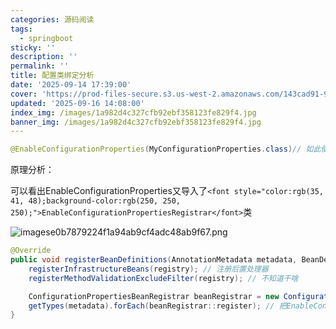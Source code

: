 ```yaml
---
categories: 源码阅读
tags:
  - springboot
sticky: ''
description: ''
permalink: ''
title: 配置类绑定分析
date: '2025-09-14 17:39:00'
cover: 'https://prod-files-secure.s3.us-west-2.amazonaws.com/143cad91-961b-48b0-82dc-78fbb6eb5abe/ff3563f9-4cf2-412e-8aca-00c713497398/wallhaven-ly9m12.jpg?X-Amz-Algorithm=AWS4-HMAC-SHA256&X-Amz-Content-Sha256=UNSIGNED-PAYLOAD&X-Amz-Credential=ASIAZI2LB4664CLSP523%2F20250917%2Fus-west-2%2Fs3%2Faws4_request&X-Amz-Date=20250917T000045Z&X-Amz-Expires=3600&X-Amz-Security-Token=IQoJb3JpZ2luX2VjEB8aCXVzLXdlc3QtMiJGMEQCIHouFWs7umBK63iXbBqg%2B5KvlSkZGpbfkZ1MmSU9olJZAiB5I0JZsldDEzFfizhYkWr%2Fth%2F6gNwpSKIjiS0sjL9Y%2FSqIBAiY%2F%2F%2F%2F%2F%2F%2F%2F%2F%2F8BEAAaDDYzNzQyMzE4MzgwNSIMrVcCzYHlsNRILIzuKtwD07GN%2BukEjFY0toM%2BLoZ7xOyKSyV3nvbxaKky%2Be1gDfEs4ZEknitgDhtuA7tE%2F0rzNUP69ctUOQxfWl%2Bkib4qvdga66Cjk5rhGPo4Db3AYgufI3pMkzMwilvrRQUQuewJFe4DG%2B9LRQji23BYt%2FwoNh%2Bogwg61EYH0VkQ9XtgpO8n1oJUJom4%2F84mhflS3vzsdvgf24nhhOKmg%2F50FYxoDPfVPwlSFtsYTF%2FGy7COzB1BUjlpz%2FbPheWTv3wUFnJhWrtAMJXpOBGMzlPdyzr91bodcIbOEY%2F0LcFFh9w1ePFdwJJQSwMmBfxJULp1jOsKUiEllWq%2BRhPSifEwICi%2BbY7yC%2BrYrtWWDTmaXbhBThXvgXscQdJAVVLII0RL0bLpm6jALQli5NSjx2a9d1sY8AsAjU%2BJ6tbB1dA%2FOL7J0l6cGQX81WcRtyoSWkRqgKmJM422aDnrScqP%2BwmHF19a%2FuVFcdyucKqYdANVpDCnYUbb7cOQ5Ibwl8lpJZ4WVvCNfqg8CtsaMQe0cMrg%2F3%2FOJpvcFjN6AHe90DZaAvdGYF7y9lI1qFZGx5zGQwTbNH%2BhIxZjHwWP6ZeTVjKxLuhS6O5Hev39R%2BlV%2FaQYIrLXsMlbuSobV8FjLh7qd8kws9ynxgY6pgEWRBPQy9jUlZI1F2x4yyJD6xR%2FjdcJRFrZat1GUeZ7gr60aMP4NkQFdqKRQYXGpttzJJWkjkamvWF%2FyQD2q2u32hAQJgpLJKgt3wQDY1fyrcF7lQmykvDe%2F3U%2FeieKFvLO9h6JFgL9Wsd2YyoVH0VmOFPG0%2BeWOrrEQ7EDVUmmfAGKhxpgVTWGushPFg59l5yw3UvJe81RWFKy7oMDqMpW0nTa0I49&X-Amz-Signature=691cc4bb3f17c24ac9b99d64cebc8b31f7a5351c797028d9f158277cede00c87&X-Amz-SignedHeaders=host&x-amz-checksum-mode=ENABLED&x-id=GetObject'
updated: '2025-09-16 14:08:00'
index_img: /images/1a982d4c327cfb92ebf358123fe829f4.jpg
banner_img: /images/1a982d4c327cfb92ebf358123fe829f4.jpg
---
```


```java
@EnableConfigurationProperties(MyConfigurationProperties.class)// 如此使用能直接从ioc注入配置类MyConfigurationProperties
```


原理分析：


可以看出EnableConfigurationProperties又导入了`<font style="color:rgb(35, 41, 48);background-color:rgb(250, 250, 250);">EnableConfigurationPropertiesRegistrar</font>`类


![imagese0b7879224f1a94ab9cf4adc48ab9f67.png](/images/193c239358115fbee000199aac50a4e1.png)


```java
@Override
public void registerBeanDefinitions(AnnotationMetadata metadata, BeanDefinitionRegistry registry) {
    registerInfrastructureBeans(registry); // 注册后置处理器
    registerMethodValidationExcludeFilter(registry); // 不知道干啥

    ConfigurationPropertiesBeanRegistrar beanRegistrar = new ConfigurationPropertiesBeanRegistrar(registry);
    getTypes(metadata).forEach(beanRegistrar::register); // 把EnableConfigurationProperties上要扫描的配置类信息进行注册
}
```

